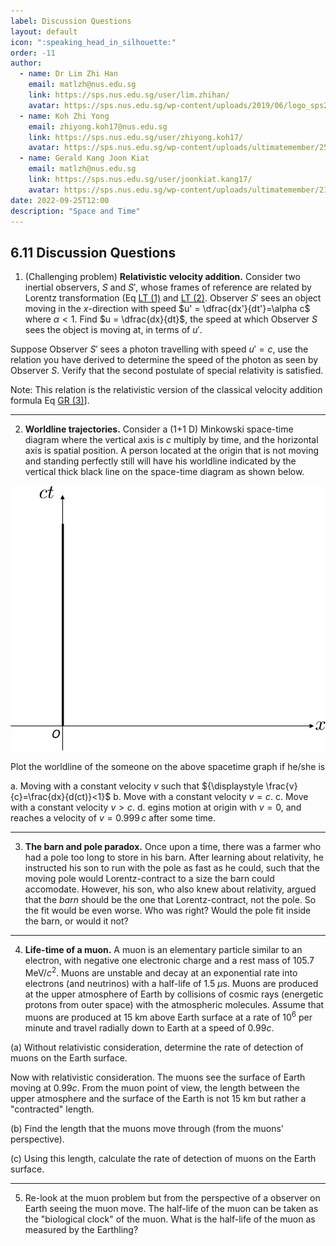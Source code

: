 ```yaml
---
label: Discussion Questions
layout: default
icon: ":speaking_head_in_silhouette:"
order: -11
author:
  - name: Dr Lim Zhi Han
    email: matlzh@nus.edu.sg
    link: https://sps.nus.edu.sg/user/lim.zhihan/
    avatar: https://sps.nus.edu.sg/wp-content/uploads/2019/06/logo_sps20.png
  - name: Koh Zhi Yong
    email: zhiyong.koh17@nus.edu.sg
    link: https://sps.nus.edu.sg/user/zhiyong.koh17/
    avatar: https://sps.nus.edu.sg/wp-content/uploads/ultimatemember/25/profile_photo-190x190.jpg?1662811284
  - name: Gerald Kang Joon Kiat
    email: matlzh@nus.edu.sg
    link: https://sps.nus.edu.sg/user/joonkiat.kang17/
    avatar: https://sps.nus.edu.sg/wp-content/uploads/ultimatemember/21/profile_photo-190x190.jpg?1662826964
date: 2022-09-25T12:00
description: "Space and Time"
---
```


## 6.11 Discussion Questions

1. (Challenging problem) **Relativistic velocity addition.** Consider two inertial observers, $S$ and $S'$, whose frames of reference are related by Lorentz transformation (Eq [LT (1)](<Lorentz Transformation#sixpointfourteen>) and [LT (2)](<Lorentz Transformation#sixpointfifteen>). Observer $S'$ sees an object moving in the $x$-direction with speed $u' = \dfrac{dx'}{dt'}=\alpha c$ where $\alpha<1$. Find $u = \dfrac{dx}{dt}$, the speed at which Observer $S$ sees the object is moving at, in terms of $u'$. 

Suppose Observer $S'$ sees a photon travelling with speed $u'=c$, use the relation you have derived to determine the speed of the photon as seen by Observer $S$. Verify that the second postulate of special relativity is satisfied.

Note: This relation is the relativistic version of the classical velocity addition formula Eq [GR (3)](<Galilean Relativity#sixpointthree>)].

---

2. **Worldline trajectories.** Consider a (1+1 D) Minkowski space-time diagram where the vertical axis is $c$ multiply by time, and the horizontal axis is spatial position. A person located at the origin that is not moving and standing perfectly still will have his worldline indicated by the vertical thick black line on the space-time diagram as shown below.

<span id="grid"></span>
![](</Resources/Chapter 6/spacetimeDiagram.png>)

Plot the worldline of the someone on the above spacetime graph if
he/she is 

a. Moving with a constant velocity $v$ such that ${\displaystyle \frac{v}{c}=\frac{dx}{d(ct)}<1}$
b. Move with a constant velocity $v=c$.
c. Move with a constant velocity $v>c$.
d. egins motion at origin with $v=0$, and reaches a velocity of $v=0.999\,c$
after some time.

---

3. **The barn and pole paradox.** Once upon a time, there was a farmer who had a pole too long to store in his barn. After learning about relativity, he instructed his son to run with the pole as fast as he could, such that the moving pole would Lorentz-contract to a size the barn could accomodate. However, his son, who also knew about relativity, argued that the *barn* should be the one that Lorentz-contract, not the pole. So the fit would be even worse. Who was right? Would the pole fit inside the barn, or would it not?

---

4. **Life-time of a muon.** A muon is an elementary particle similar to an electron, with negative one electronic charge and a rest mass of 105.7 MeV/$c^{2}$. Muons are unstable and decay at an exponential rate into electrons (and neutrinos) with a half-life of 1.5 $\mu$s. Muons are produced at the upper atmosphere of Earth by collisions of cosmic rays (energetic protons from outer space) with the atmospheric molecules. Assume that muons are produced at 15 km above Earth surface at a rate of $10^{6}$ per minute and travel radially down to Earth at a speed of 0.99$c$. 

(a) Without relativistic consideration, determine the rate of detection
of muons on the Earth surface.

Now with relativistic consideration. The muons see the surface of
Earth moving at 0.99$c$. From the muon point of view, the length
between the upper atmosphere and the surface of the Earth is not 15
km but rather a "contracted" length. 

(b) Find the length that the muons move through (from the muons' perspective).

(c) Using this length, calculate the rate of detection of muons on
the Earth surface.

---

5. Re-look at the muon problem but from the perspective of a observer
on Earth seeing the muon move. The half-life of the muon can be taken
as the "biological clock" of the muon. What is the half-life of
the muon as measured by the Earthling?
